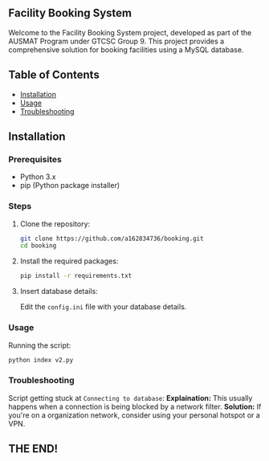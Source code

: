 ## Facility Booking System
Welcome to the Facility Booking System project, developed as part of the AUSMAT Program under GTCSC Group 9. This project provides a comprehensive solution for booking facilities using a MySQL database.

## Table of Contents

- [Installation](#steps)
- [Usage](#usage)
- [Troubleshooting](#troubleshooting)

## Installation

### Prerequisites

- Python 3.x
- pip (Python package installer)

### Steps

1. Clone the repository:

    ```bash
    git clone https://github.com/a162834736/booking.git
    cd booking
    ```

2. Install the required packages:

    ```bash
    pip install -r requirements.txt
    ```

3. Insert database details:
   
   Edit the ```config.ini``` file with your database details.
   
### Usage

Running the script:

   ```bash
   python index v2.py
   ```

### Troubleshooting

Script getting stuck at ```Connecting to database```:
    **Explaination:**
    This usually happens when a connection is being blocked by a network filter.
    **Solution:**
    If you're on a organization network, consider using your personal hotspot or a VPN.
    
## **THE END!**
